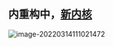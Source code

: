 ## 内重构中，<a href='https://github.com/caiwuu/editor-core'>新内核</a>
![image-20220314111021472](https://gitee.com/caiwu123/pic/raw/master/image-20220314111021472.png)

